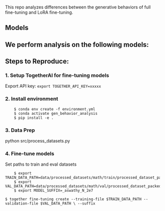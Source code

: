This repo analyzes differences between the generative behaviors of full fine-tuning and LoRA fine-tuning.

## Models
We perform analysis on the following models: 
- 

## Steps to Reproduce: 

### 1. Setup TogetherAI for fine-tuning models
Export API key: `export TOGETHER_API_KEY=xxxxx`

### 2. Install environment
```
    $ conda env create -f environment.yml
    $ conda activate gen_behavior_analysis
    $ pip install -e .
```

### 3. Data Prep
python src/process_datasets.py

### 4. Fine-tune models
Set paths to train and eval datasets 
```
    $ export TRAIN_DATA_PATH=data/processed_datasets/math/train/processed_dataset_packed.parquet
    $ export VAL_DATA_PATH=data/processed_datasets/math/val/processed_dataset_packed.parquet
    $ export MODEL_SUFFIX=_aswathy_N_2e7
```

`$ together fine-tuning create --training-file $TRAIN_DATA_PATH --validation-file $VAL_DATA_PATH \
--suffix `